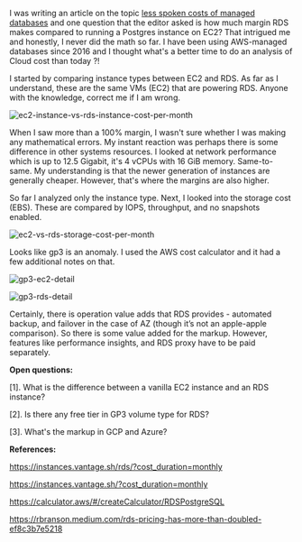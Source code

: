 
I was writing an article on the topic [less spoken costs of managed databases](https://www.infoq.com/articles/managed-relational-databases-costs/) and one question that the editor asked is how much margin RDS makes compared to running a Postgres instance on EC2? That intrigued me and honestly, I never did the math so far. I have been using AWS-managed databases since 2016 and I thought what's a better time to do an analysis of Cloud cost than today ?!

I started by comparing instance types between EC2 and RDS. As far as I understand, these are the same VMs (EC2) that are powering RDS. Anyone with the knowledge, correct me if I am wrong.

![ec2-instance-vs-rds-instance-cost-per-month](/images/ec2-vs-rds-cost-per-month.png)

When I saw more than a 100% margin, I wasn't sure whether I was making any mathematical errors. My instant reaction was perhaps there is some difference in other systems resources. I looked at network performance which is up to 12.5 Gigabit, it's 4 vCPUs with 16 GiB memory. Same-to-same. My understanding is that the newer generation of instances are generally cheaper. However, that's where the margins are also higher.

So far I analyzed only the instance type. Next, I looked into the storage cost (EBS). These are compared by IOPS, throughput, and no snapshots enabled. 

![ec2-vs-rds-storage-cost-per-month](/images/ec2-vs-rds-storage-cost.png)

Looks like gp3 is an anomaly. I used the AWS cost calculator and it had a few additional notes on that. 

![gp3-ec2-detail](/images/gp3-ec2-detail.png)

![gp3-rds-detail](/images/gp3-rds-detail.png)

Certainly, there is operation value adds that RDS provides - automated backup, and failover in the case of AZ (though it’s not an apple-apple comparison). So there is some value added for the markup. However, features like performance insights, and RDS proxy have to be paid separately.

**Open questions:**

[1]. What is the difference between a vanilla EC2 instance and an RDS instance?

[2]. Is there any free tier in GP3 volume type for RDS?

[3]. What's the markup in GCP and Azure?

**References:**

https://instances.vantage.sh/rds/?cost_duration=monthly

https://instances.vantage.sh/?cost_duration=monthly

https://calculator.aws/#/createCalculator/RDSPostgreSQL

https://rbranson.medium.com/rds-pricing-has-more-than-doubled-ef8c3b7e5218
